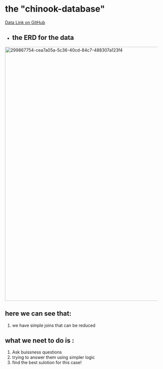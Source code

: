 # the "chinook-database"
[Data Link on GitHub](https://github.com/lerocha/chinook-database)
- ## the ERD for the data
<img width="836" alt="299867754-cea7a05a-5c36-40cd-84c7-488307a123f4" src="https://github.com/user-attachments/assets/97cfcdb2-00da-4fa0-a6ec-358bb13b17f0" />

## here we can see that:
1. we have simple joins that can be reduced

## what we neet to do is :
1. Ask buissness questions
2. trying to answer them using simpler logic
3. find the best sulotion for this case!
